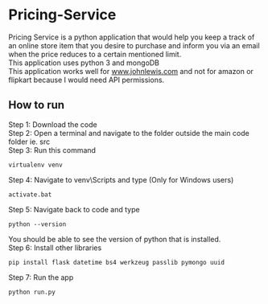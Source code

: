 # Pricing-Service
Pricing Service is a python application that would help you keep a track of an online store item that you desire to purchase and inform you via an email when the price reduces to a certain mentioned limit.  
This application uses python 3 and mongoDB    
This application works well for www.johnlewis.com and not for amazon or flipkart because I would need API permissions.

## How to run
Step 1: Download the code  
Step 2: Open a terminal and navigate to the folder outside the main code folder ie. src  
Step 3: Run this command
```
virtualenv venv
```
Step 4: Navigate to venv\Scripts and type (Only for Windows users)
```
activate.bat
```
Step 5: Navigate back to code and type
```
python --version
```
You should be able to see the version of python that is installed.  
Step 6: Install other libraries
```
pip install flask datetime bs4 werkzeug passlib pymongo uuid
```
Step 7: Run the app
```
python run.py
```

